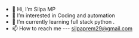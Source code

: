 - 👋 Hi, I’m Silpa MP
- 👀 I’m interested in Coding and automation
- 🌱 I’m currently learning full stack python . 
- 📫 How to reach me --- silpaprem29@gmail.com


